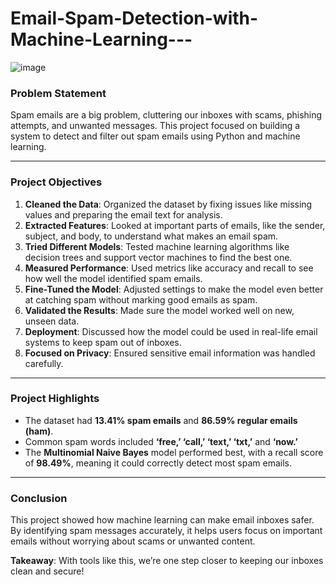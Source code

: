 # Email-Spam-Detection-with-Machine-Learning---
![image](https://github.com/user-attachments/assets/b10fcc0c-cca4-451d-80c2-94bdc0c810d0)

### **Problem Statement**  
Spam emails are a big problem, cluttering our inboxes with scams, phishing attempts, and unwanted messages. This project focused on building a system to detect and filter out spam emails using Python and machine learning.  

---

### **Project Objectives**  
1. **Cleaned the Data**: Organized the dataset by fixing issues like missing values and preparing the email text for analysis.  
2. **Extracted Features**: Looked at important parts of emails, like the sender, subject, and body, to understand what makes an email spam.  
3. **Tried Different Models**: Tested machine learning algorithms like decision trees and support vector machines to find the best one.  
4. **Measured Performance**: Used metrics like accuracy and recall to see how well the model identified spam emails.  
5. **Fine-Tuned the Model**: Adjusted settings to make the model even better at catching spam without marking good emails as spam.  
6. **Validated the Results**: Made sure the model worked well on new, unseen data.  
7. **Deployment**: Discussed how the model could be used in real-life email systems to keep spam out of inboxes.  
8. **Focused on Privacy**: Ensured sensitive email information was handled carefully.  

---

### **Project Highlights**  
- The dataset had **13.41% spam emails** and **86.59% regular emails (ham)**.  
- Common spam words included **‘free,’ ‘call,’ ‘text,’ ‘txt,’** and **‘now.’**  
- The **Multinomial Naive Bayes** model performed best, with a recall score of **98.49%**, meaning it could correctly detect most spam emails.  

---

### **Conclusion**  
This project showed how machine learning can make email inboxes safer. By identifying spam messages accurately, it helps users focus on important emails without worrying about scams or unwanted content.  

**Takeaway**: With tools like this, we’re one step closer to keeping our inboxes clean and secure!  



